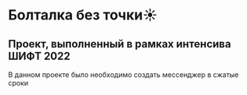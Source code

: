 # **Болталка без точки☀️**
## Проект, выполненный в рамках интенсива ШИФТ 2022

В данном проекте было необходимо создать мессенджер в сжатые сроки
